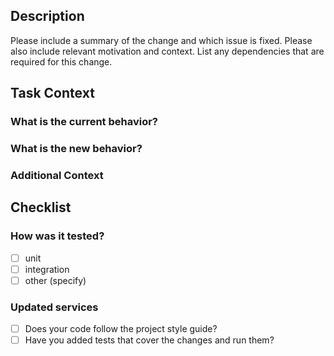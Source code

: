 ## Description

Please include a summary of the change and which issue is fixed. Please also include relevant motivation and context.
List any dependencies that are required for this change.

## Task Context

### What is the current behavior?

<!-- current functionality without PR -->

### What is the new behavior?

<!-- expected functionality with PR -->

### Additional Context

<!-- Add here any additional context you think is important. -->

## Checklist

### How was it tested?

- [ ] unit
- [ ] integration
- [ ] other (specify)

### Updated services

- [ ] Does your code follow the project style guide?
- [ ] Have you added tests that cover the changes and run them?
